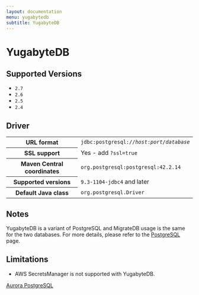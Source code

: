 ```yaml
---
layout: documentation
menu: yugabytedb
subtitle: YugabyteDB
---
```


# YugabyteDB

## Supported Versions

- `2.7`
- `2.6`
- `2.5`
- `2.4`

## Driver

<table class="table">
<tr>
<th>URL format</th>
<td><code>jdbc:postgresql://<i>host</i>:<i>port</i>/<i>database</i></code></td>
</tr>
<tr>
<th>SSL support</th>
<td>Yes - add <code>?ssl=true</code></td>
</tr>
<tr>
<th>Maven Central coordinates</th>
<td><code>org.postgresql:postgresql:42.2.14</code></td>
</tr>
<tr>
<th>Supported versions</th>
<td><code>9.3-1104-jdbc4</code> and later</td>
</tr>
<tr>
<th>Default Java class</th>
<td><code>org.postgresql.Driver</code></td>
</tr>
</table>

## Notes

YugabyteDB is a variant of PostgreSQL and MigrateDB usage is the same for the two databases. For more details,
please refer to the [PostgreSQL](/documentation/database/postgresql) page.

## Limitations

- AWS SecretsManager is not supported with YugabyteDB.

<p class="next-steps">
    <a class="btn btn-primary" href="/documentation/database/aurora-postgresql">Aurora PostgreSQL <i class="fa fa-arrow-right"></i></a>
</p>
